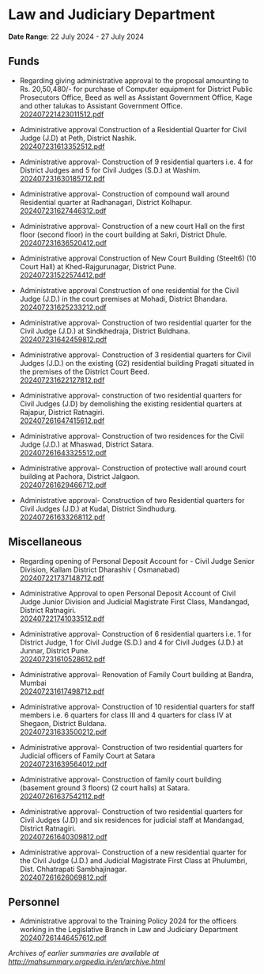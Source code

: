 # Law and Judiciary Department

**Date Range**: 22 July 2024 - 27 July 2024


## Funds
- Regarding giving administrative approval to the proposal amounting to Rs. 20,50,480/- for purchase of Computer equipment for District Public Prosecutors Office, Beed as well as Assistant Government Office, Kage and other talukas to Assistant Government Office.\
  [202407221423011512.pdf](https://gr.maharashtra.gov.in/Site/Upload/Government%20Resolutions/English/202407221423011512.pdf)

- Administrative approval Construction of a Residential Quarter for Civil Judge (J.D) at Peth, District Nashik.\
  [202407231613352512.pdf](https://gr.maharashtra.gov.in/Site/Upload/Government%20Resolutions/English/202407231613352512.pdf)

- Administrative approval- Construction of 9 residential quarters i.e. 4 for District Judges and 5 for Civil Judges (S.D.) at Washim.\
  [202407231630185712.pdf](https://gr.maharashtra.gov.in/Site/Upload/Government%20Resolutions/English/202407231630185712.pdf)

- Administrative approval- Construction of compound wall around Residential quarter at Radhanagari, District Kolhapur.\
  [202407231627446312.pdf](https://gr.maharashtra.gov.in/Site/Upload/Government%20Resolutions/English/202407231627446312.pdf)

- Administrative approval- Construction of a new court Hall on the first floor (second floor) in the court building at Sakri, District Dhule.\
  [202407231636520412.pdf](https://gr.maharashtra.gov.in/Site/Upload/Government%20Resolutions/English/202407231636520412.pdf)

- Administrative approval  Construction of New Court Building (Steelt6) (10 Court Hall) at  Khed-Rajgurunagar, District Pune.\
  [202407231522574412.pdf](https://gr.maharashtra.gov.in/Site/Upload/Government%20Resolutions/English/202407231522574412.pdf)

- Administrative approval  Construction of one residential for the Civil Judge (J.D.) in the court premises at Mohadi, District Bhandara.\
  [202407231625233212.pdf](https://gr.maharashtra.gov.in/Site/Upload/Government%20Resolutions/English/202407231625233212.pdf)

- Administrative approval- Construction of two residential quarter for the Civil Judge (J.D.) at Sindkhedraja, District Buldhana.\
  [202407231642459812.pdf](https://gr.maharashtra.gov.in/Site/Upload/Government%20Resolutions/English/202407231642459812.pdf)

- Administrative approval- Construction of 3 residential quarters for Civil Judges (J.D.) on the existing (G2) residential building Pragati situated in the premises of the District Court Beed.\
  [202407231622127812.pdf](https://gr.maharashtra.gov.in/Site/Upload/Government%20Resolutions/English/202407231622127812.pdf)

- Administrative approval- construction of two residential quarters for Civil Judges (J.D) by demolishing the existing residential quarters at Rajapur, District Ratnagiri.\
  [202407261647415612.pdf](https://gr.maharashtra.gov.in/Site/Upload/Government%20Resolutions/English/202407261647415612.pdf)

- Administrative approval- Construction of two residences for the Civil Judge (J.D.) at Mhaswad, District Satara.\
  [202407261643325512.pdf](https://gr.maharashtra.gov.in/Site/Upload/Government%20Resolutions/English/202407261643325512.pdf)

- Administrative approval- Construction of protective wall around court building at Pachora, District Jalgaon.\
  [202407261629466712.pdf](https://gr.maharashtra.gov.in/Site/Upload/Government%20Resolutions/English/202407261629466712.pdf)

- Administrative approval- Construction of two Residential quarters for Civil Judges (J.D.) at Kudal, District Sindhudurg.\
  [202407261633268112.pdf](https://gr.maharashtra.gov.in/Site/Upload/Government%20Resolutions/English/202407261633268112.pdf)

## Miscellaneous
- Regarding opening of Personal Deposit Account  for -  Civil Judge Senior Division, Kallam District Dharashiv  ( Osmanabad)\
  [202407221737148712.pdf](https://gr.maharashtra.gov.in/Site/Upload/Government%20Resolutions/English/202407221737148712.pdf)

- Administrative Approval to open Personal Deposit Account of Civil Judge Junior Division  and Judicial Magistrate First Class, Mandangad, District Ratnagiri.\
  [202407221741033512.pdf](https://gr.maharashtra.gov.in/Site/Upload/Government%20Resolutions/English/202407221741033512.pdf)

- Administrative approval- Construction of 6 residential quarters i.e. 1 for District Judge, 1 for Civil Judge (S.D.) and 4 for Civil Judges (J.D.) at Junnar, District Pune.\
  [202407231610528612.pdf](https://gr.maharashtra.gov.in/Site/Upload/Government%20Resolutions/English/202407231610528612.pdf)

- Administrative approval-  Renovation of Family Court building at Bandra, Mumbai\
  [202407231617498712.pdf](https://gr.maharashtra.gov.in/Site/Upload/Government%20Resolutions/English/202407231617498712.pdf)

- Administrative approval- Construction of 10 residential quarters for staff members i.e. 6 quarters for class III and 4 quarters for class IV at Shegaon, District Buldana.\
  [202407231633500212.pdf](https://gr.maharashtra.gov.in/Site/Upload/Government%20Resolutions/English/202407231633500212.pdf)

- Administrative approval- Construction of two residential quarters for Judicial officers of Family Court at Satara\
  [202407231639564012.pdf](https://gr.maharashtra.gov.in/Site/Upload/Government%20Resolutions/English/202407231639564012.pdf)

- Administrative approval- Construction of family court building (basement ground  3 floors) (2 court halls) at Satara.\
  [202407261637542112.pdf](https://gr.maharashtra.gov.in/Site/Upload/Government%20Resolutions/English/202407261637542112.pdf)

- Administrative approval- Construction of two residential quarters for Civil Judges (J.D) and six residences for judicial staff at Mandangad, District Ratnagiri.\
  [202407261640309812.pdf](https://gr.maharashtra.gov.in/Site/Upload/Government%20Resolutions/English/202407261640309812.pdf)

- Administrative approval- Construction of a new residential quarter for the Civil Judge (J.D.) and Judicial Magistrate First Class at Phulumbri, Dist.  Chhatrapati Sambhajinagar.\
  [202407261626069812.pdf](https://gr.maharashtra.gov.in/Site/Upload/Government%20Resolutions/English/202407261626069812.pdf)

## Personnel
- Administrative approval to the Training Policy 2024 for the officers working in the Legislative Branch in Law and Judiciary Department\
  [202407261446457612.pdf](https://gr.maharashtra.gov.in/Site/Upload/Government%20Resolutions/English/202407261446457612.pdf)


*Archives of earlier summaries are available at http://mahsummary.orgpedia.in/en/archive.html*